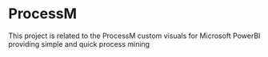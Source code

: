 # ProcessM
This project is related to the ProcessM custom visuals for Microsoft PowerBI providing simple and quick process mining
